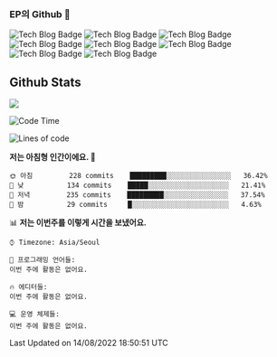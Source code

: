 ### EP의 Github 👋

![Tech Blog Badge](http://img.shields.io/badge/-Spring%20Boot-black?style=flat-square)
![Tech Blog Badge](http://img.shields.io/badge/-JPA-black?style=flat-square)
![Tech Blog Badge](http://img.shields.io/badge/-AWS-black?style=flat-square)
![Tech Blog Badge](http://img.shields.io/badge/-MSA-black?style=flat-square)
![Tech Blog Badge](http://img.shields.io/badge/-JS%20ES6-black?style=flat-square)
![Tech Blog Badge](http://img.shields.io/badge/-ORM-black?style=flat-square)
![Tech Blog Badge](http://img.shields.io/badge/-Java-black?style=flat-square)
![Tech Blog Badge](http://img.shields.io/badge/-Kotlin-black?style=flat-square)

## Github Stats  
<div align="left"><img src="https://github-readme-stats.vercel.app/api?username=eastperson&show_icons=true&count_private=true&hide_border=true" align="center" /></div> 

<!--START_SECTION:waka-->
![Code Time](http://img.shields.io/badge/Code%20Time-0%20secs-blue)

![Lines of code](https://img.shields.io/badge/%EC%A0%80%EB%8A%94%20%EC%97%AC%ED%83%9C%EA%B9%8C%EC%A7%80%20-5%20Million%20%EC%A4%84%EC%9D%98%20%EC%BD%94%EB%93%9C%EB%A5%BC%20%EC%9E%91%EC%84%B1%ED%96%88%EC%96%B4%EC%9A%94.-blue)

**저는 아침형 인간이에요. 🐤** 

```text
🌞 아침         228 commits    █████████░░░░░░░░░░░░░░░░   36.42% 
🌆 낮　         134 commits    █████░░░░░░░░░░░░░░░░░░░░   21.41% 
🌃 저녁         235 commits    █████████░░░░░░░░░░░░░░░░   37.54% 
🌙 밤　         29 commits     █░░░░░░░░░░░░░░░░░░░░░░░░   4.63%

```


📊 **저는 이번주를 이렇게 시간을 보냈어요.** 

```text
⌚︎ Timezone: Asia/Seoul

💬 프로그래밍 언어들: 
이번 주에 활동은 없어요.

🔥 에디터들: 
이번 주에 활동은 없어요.

💻 운영 체제들: 
이번 주에 활동은 없어요.

```


 Last Updated on 14/08/2022 18:50:51 UTC
<!--END_SECTION:waka-->
